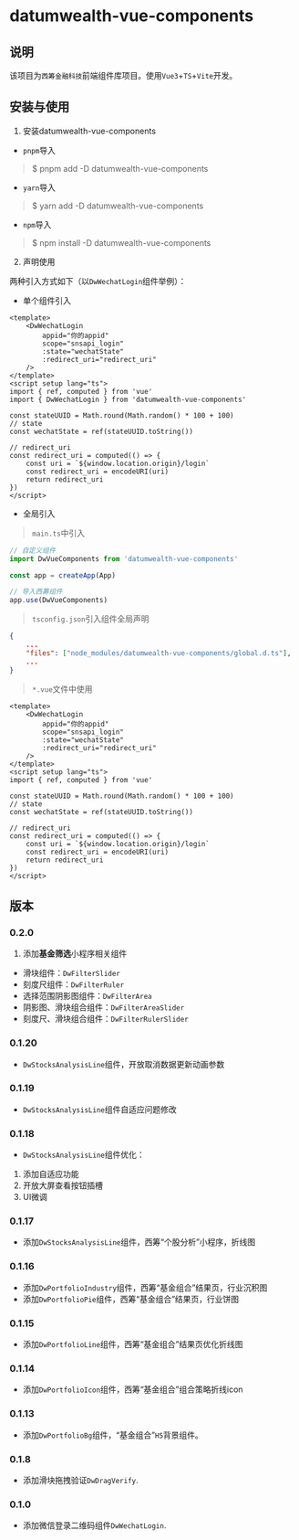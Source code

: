 <!--
 * @Author: matiastang
 * @Date: 2021-12-13 10:12:56
 * @LastEditors: matiastang
 * @LastEditTime: 2022-02-15 10:54:07
 * @FilePath: /dw-vue-components/README.md
 * @Description: datumwealth-vue-components
-->
# datumwealth-vue-components

## 说明

该项目为`西筹金融科技`前端组件库项目。使用`Vue3`+`TS`+`Vite`开发。

## 安装与使用

1. 安装datumwealth-vue-components

* `pnpm`导入
> $ pnpm add -D datumwealth-vue-components
* `yarn`导入
> $ yarn add -D datumwealth-vue-components
* `npm`导入
> $ npm install -D datumwealth-vue-components

2. 声明使用

两种引入方式如下（以`DwWechatLogin`组件举例）：
* 单个组件引入
```vue
<template>
    <DwWechatLogin
        appid="你的appid"
        scope="snsapi_login"
        :state="wechatState"
        :redirect_uri="redirect_uri"
    />
</template>
<script setup lang="ts">
import { ref, computed } from 'vue'
import { DwWechatLogin } from 'datumwealth-vue-components'

const stateUUID = Math.round(Math.random() * 100 + 100)
// state
const wechatState = ref(stateUUID.toString())

// redirect_uri
const redirect_uri = computed(() => {
    const uri = `${window.location.origin}/login`
    const redirect_uri = encodeURI(uri)
    return redirect_uri
})
</script>
```

* 全局引入
> `main.ts`中引入
```ts
// 自定义组件
import DwVueComponents from 'datumwealth-vue-components'

const app = createApp(App)

// 导入西筹组件
app.use(DwVueComponents)
```
> `tsconfig.json`引入组件全局声明
```json
{
    ...
    "files": ["node_modules/datumwealth-vue-components/global.d.ts"],
    ...
}
```
> `*.vue`文件中使用
```vue
<template>
    <DwWechatLogin
        appid="你的appid"
        scope="snsapi_login"
        :state="wechatState"
        :redirect_uri="redirect_uri"
    />
</template>
<script setup lang="ts">
import { ref, computed } from 'vue'

const stateUUID = Math.round(Math.random() * 100 + 100)
// state
const wechatState = ref(stateUUID.toString())

// redirect_uri
const redirect_uri = computed(() => {
    const uri = `${window.location.origin}/login`
    const redirect_uri = encodeURI(uri)
    return redirect_uri
})
</script>
```

## 版本

### 0.2.0

1. 添加**基金筛选**小程序相关组件
 
* 滑块组件：`DwFilterSlider`
* 刻度尺组件：`DwFilterRuler`
* 选择范围阴影图组件：`DwFilterArea`
* 阴影图、滑块组合组件：`DwFilterAreaSlider`
* 刻度尺、滑块组合组件：`DwFilterRulerSlider`

### 0.1.20

* `DwStocksAnalysisLine`组件，开放取消数据更新动画参数

### 0.1.19

* `DwStocksAnalysisLine`组件自适应问题修改

### 0.1.18

* `DwStocksAnalysisLine`组件优化：

1. 添加自适应功能
2. 开放大屏查看按钮插槽
3. UI微调

### 0.1.17

* 添加`DwStocksAnalysisLine`组件，西筹“个股分析”小程序，折线图

### 0.1.16

* 添加`DwPortfolioIndustry`组件，西筹“基金组合”结果页，行业沉积图
* 添加`DwPortfolioPie`组件，西筹“基金组合”结果页，行业饼图

### 0.1.15

* 添加`DwPortfolioLine`组件，西筹“基金组合”结果页优化折线图

### 0.1.14

* 添加`DwPortfolioIcon`组件，西筹“基金组合”组合策略折线icon

### 0.1.13

* 添加`DwPortfolioBg`组件，“基金组合”`H5`背景组件。
  
### 0.1.8

* 添加滑块拖拽验证`DwDragVerify`.

### 0.1.0

* 添加微信登录二维码组件`DwWechatLogin`.